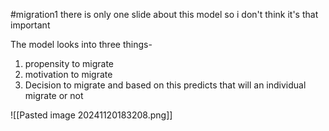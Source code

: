 #migration1 
there is only one slide about this model so i don't think it's that important 

The model looks into three things- 
1. propensity to migrate 
2. motivation to migrate
3. Decision to migrate
and based on this predicts that will an individual migrate or not

![[Pasted image 20241120183208.png]]

